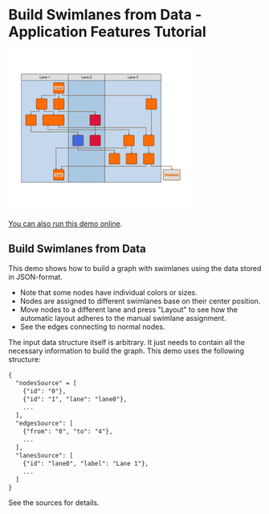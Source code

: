 # Build Swimlanes from Data - Application Features Tutorial

<img src="../../resources/image/tutorial3step4.png" alt="demo-thumbnail" height="320"/>

[You can also run this demo online](https://live.yworks.com/demos/03-tutorial-application-features/building-swimlanes-from-data/index.html).

## Build Swimlanes from Data

This demo shows how to build a graph with swimlanes using the data stored in JSON-format.

- Note that some nodes have individual colors or sizes.
- Nodes are assigned to different swimlanes base on their center position.
- Move nodes to a different lane and press "Layout" to see how the automatic layout adheres to the manual swimlane assignment.
- See the edges connecting to normal nodes.

The input data structure itself is arbitrary. It just needs to contain all the necessary information to build the graph. This demo uses the following structure:

```
{
  "nodesSource" = [
    {"id": "0"},
    {"id": "1", "lane": "lane0"},
    ...
  ],
  "edgesSource": [
    {"from": "0", "to": "4"},
    ...
  ],
  "lanesSource": [
    {"id": "lane0", "label": "Lane 1"},
    ...
  ]
}

```

See the sources for details.

